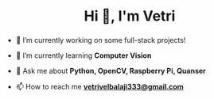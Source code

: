 <h1 align="center">Hi 👋, I'm Vetri</h1>
<h3 align="center"> </h3>

- 🔭 I’m currently working on some full-stack projects!

- 🌱 I’m currently learning **Computer Vision**

- 💬 Ask me about **Python, OpenCV, Raspberry Pi, Quanser**

- 📫 How to reach me **vetrivelbalaji333@gmail.com**


<!---
Vetri213/Vetri213 is a ✨ special ✨ repository because its `README.md` (this file) appears on your GitHub profile.
You can click the Preview link to take a look at your changes.
--->
